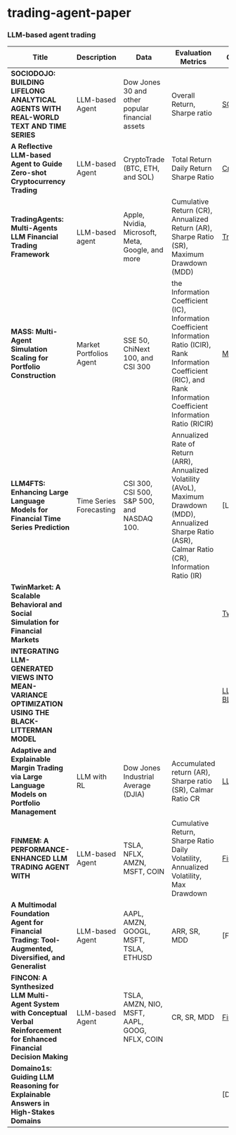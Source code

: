 # trading-agent-paper
### LLM-based agent trading
| Title |Description| Data|Evaluation Metrics|GitHub Link | Paper Link| 
|---------|--------|-------|--------|--------|--------|
| **SOCIODOJO: BUILDING LIFELONG ANALYTICAL AGENTS WITH REAL-WORLD TEXT AND TIME SERIES** |LLM-based Agent | Dow Jones 30 and other popular financial assets |Overall Return, Sharpe ratio|[SOCIODOJO](https://github.com/chengjunyan1/SocioDojo) |[SOCIODOJO](https://openreview.net/forum?id=s9z0HzWJJp) |
|**A Reflective LLM-based Agent to Guide Zero-shot Cryptocurrency Trading**| LLM-based Agent|CryptoTrade (BTC, ETH, and SOL)| Total Return Daily Return Sharpe Ratio |[CryptoTrade](https://github.com/Xtra-Computing/CryptoTrade)|[CryptoTrade](https://aclanthology.org/2024.emnlp-main.63.pdf)|
| **TradingAgents: Multi-Agents LLM Financial Trading Framework** | LLM-based agent | Apple, Nvidia, Microsoft, Meta, Google, and more |Cumulative Return (CR),  Annualized Return (AR), Sharpe Ratio (SR), Maximum Drawdown (MDD)|[TradingAgents](https://arxiv.org/abs/2412.20138) | [TradingAgents](https://github.com/TauricResearch/TradingAgents) |
| **MASS: Multi-Agent Simulation Scaling for Portfolio Construction** | Market Portfolios Agent|SSE 50, ChiNext 100, and CSI 300 | the Information Coefficient (IC), Information Coefficient Information Ratio (ICIR), Rank Information Coefficient (RIC), and Rank Information Coefficient Information Ratio (RICIR)|[MASS](https://github.com/gta0804/MASS) | [MASS](https://arxiv.org/abs/2505.10278) |
| **LLM4FTS: Enhancing Large Language Models for Financial Time Series Prediction** | Time Series Forecasting | CSI 300, CSI 500, S&P 500, and NASDAQ 100. | Annualized Rate of Return (ARR), Annualized Volatility (AVoL), Maximum Drawdown (MDD), Annualized Sharpe Ratio (ASR), Calmar Ratio (CR), Information Ratio (IR)| [LLM4FTS] | [LLM4FTS](https://arxiv.org/abs/2505.02880) | 
|**TwinMarket: A Scalable Behavioral and Social Simulation for Financial Markets** ||||[TwinMarket](https://github.com/TobyYang7/TwinMarket)|[TwinMarket](https://openreview.net/pdf?id=CoTAytuDz1)|
| **INTEGRATING LLM-GENERATED VIEWS  INTO MEAN-VARIANCE OPTIMIZATION  USING THE BLACK-LITTERMAN MODEL** ||| |[LLM-MVO-BLM](https://github.com/youngandbin/LLM-MVO-BLM) |[LLM-MVO-BLM](https://iclr.cc/virtual/2025/33834)|
| **Adaptive and Explainable Margin Trading via Large Language Models on Portfolio Management** | LLM with RL|  Dow Jones Industrial Average (DJIA) |Accumulated return (AR), Sharpe ratio (SR), Calmar Ratio CR|[LLM with RL](https://github.com/NJIT-Fintech-Lab/Adaptive-and-Explainable-Margin-Trading-via-LLM-and-RL)|[LLM with RL](https://dl.acm.org/doi/pdf/10.1145/3677052.3698681)|
| **FINMEM: A PERFORMANCE-ENHANCED LLM TRADING AGENT WITH** | LLM-based Agent| TSLA, NFLX, AMZN, MSFT, COIN | Cumulative Return, Sharpe Ratio Daily Volatility,  Annualized Volatility, Max Drawdown| [FinMem](https://github.com/pipiku915/FinMem-LLM-StockTrading/) | [FinMem](https://arxiv.org/abs/2311.13743) |
| **A Multimodal Foundation Agent for Financial Trading: Tool-Augmented, Diversified, and Generalist** |LLM-based Agent | AAPL, AMZN, GOOGL, MSFT, TSLA, ETHUSD | ARR, SR, MDD | [FinAgent]| [FinAgent](https://arxiv.org/abs/2402.18485) |
| **FINCON: A Synthesized LLM Multi-Agent System with Conceptual Verbal Reinforcement for Enhanced Financial Decision Making** | LLM-based Agent |TSLA, AMZN, NIO, MSFT, AAPL, GOOG, NFLX, COIN| CR, SR, MDD| [FinCon](https://github.com/The-FinAI/FinCon) |[FinCon](https://proceedings.neurips.cc/paper_files/paper/2024/file/f7ae4fe91d96f50abc2211f09b6a7e49-Paper-Conference.pdf) |
| **Domaino1s: Guiding LLM Reasoning for Explainable Answers in High-Stakes Domains** | | | | [Domaino1s] |[Domaino1s]|
